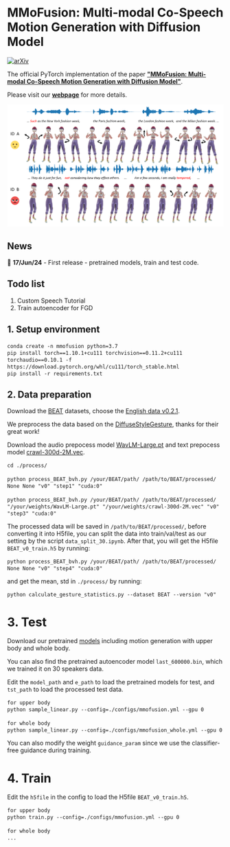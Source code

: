 # MMoFusion: Multi-modal Co-Speech Motion Generation with Diffusion Model

[![arXiv](https://img.shields.io/badge/arXiv-<2403.02905>-<COLOR>.svg)](https://arxiv.org/abs/2403.02905)

The official PyTorch implementation of the paper [**"MMoFusion: Multi-modal Co-Speech Motion Generation with Diffusion Model"**](https://arxiv.org/abs/2403.02905).

Please visit our [**webpage**](https://mmofusion.github.io/) for more details.

<div align=center>
<img src="mmofusion.png" width="800px">
</div>

## News

📢 **17/Jun/24** - First release - pretrained models, train and test code.

## Todo list
1. Custom Speech Tutorial
2. Train autoencoder for FGD 

## 1. Setup environment
```shell
conda create -n mmofusion python=3.7
pip install torch==1.10.1+cu111 torchvision==0.11.2+cu111 torchaudio==0.10.1 -f https://download.pytorch.org/whl/cu111/torch_stable.html
pip install -r requirements.txt
```
## 2. Data preparation
Download the [BEAT](https://github.com/PantoMatrix/PantoMatrix/blob/main/scripts/BEAT_2022/readme_beat.md) datasets, choose the [English data v0.2.1](https://drive.google.com/file/d/1Akf0WgAwuH2fvlWbvNpif4XRqXlpznh9/view).

We preprocess the data based on the [DiffuseStyleGesture](https://github.com/YoungSeng/DiffuseStyleGesture), thanks for their great work!

Download the audio prepocess model [WavLM-Large.pt]((https://github.com/microsoft/unilm/tree/master/wavlm)) and text prepocess model [crawl-300d-2M.vec](https://dl.fbaipublicfiles.com/fasttext/vectors-english/crawl-300d-2M.vec.zip).

```shell
cd ./process/

python process_BEAT_bvh.py /your/BEAT/path/ /path/to/BEAT/processed/ None None "v0" "step1" "cuda:0"

python process_BEAT_bvh.py /your/BEAT/path/ /path/to/BEAT/processed/ "/your/weights/WavLM-Large.pt" "/your/weights/crawl-300d-2M.vec" "v0" "step3" "cuda:0"
```
The processed data will be saved in `/path/to/BEAT/processed/`, before converting it into H5file, you can split the data into train/val/test as our setting by the script `data_split_30.ipynb`. After that, you will get the H5file `BEAT_v0_train.h5` by running:

```shell
python process_BEAT_bvh.py /your/BEAT/path/ /path/to/BEAT/processed/ None None "v0" "step4" "cuda:0"
```
and get the mean, std in `./process/` by running:
```shell
python calculate_gesture_statistics.py --dataset BEAT --version "v0"
```
# 3. Test
Download our pretrained [models](https://drive.google.com/drive/folders/1-XyiBgL-oWmv9mTi4AlTw2M_BbGgUJTR) including motion generation with upper body and whole body.

You can also find the pretrained autoencoder model `last_600000.bin`, which we trained it on 30 speakers data.

Edit the `model_path` and `e_path` to load the pretrained models for test, and `tst_path` to load the processed test data.
```shell
for upper body
python sample_linear.py --config=./configs/mmofusion.yml --gpu 0

for whole body
python sample_linear.py --config=./configs/mmofusion_whole.yml --gpu 0
```

You can also modify the weight `guidance_param` since we use the classifier-free guidance during training.

# 4. Train
Edit the `h5file` in the config to load the H5file `BEAT_v0_train.h5`.
```shell
for upper body
python train.py --config=./configs/mmofusion.yml --gpu 0

for whole body 
...
```

